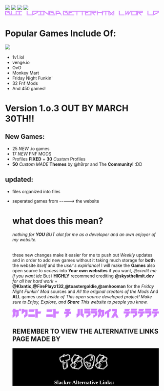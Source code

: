 ![](https://github.com/uslackrr/uslackrr.github.io/blob/main/images/README/title-white.png)
![](https://github.com/uslackrr/uslackrr.github.io/blob/main/images/README/title.png)
![](https://github.com/uslackrr/uslackrr.github.io/blob/main/images/README/header.png)
[![](https://github.com/uslackrr/uslackrr.github.io/blob/main/images/README/selenite.png)](https://github.com/repositoryrepos/Game-Library)
![](https://github.com/repositoryrepos/repositoryrepos/blob/main/images/quote.png)
# Popular Games Include Of:
  [![](https://github.com/uslackrr/v1-o-3/blob/main/images/README/popular-games.png)](https://ublockedslackrr.github.io./games/venge/index.html)
- 1v1.lol
- venge.io
- OvO
- Monkey Mart
- Friday Night Funkin'
- 32 Fnf Mods
- And 450 games!

# Version 1.o.3 OUT BY MARCH 30TH!!
## New Games:
- 25 *NEW* .io games
- 17 *NEW* FNF MODS
- Profiles **FIXED** + **30** *Custom* Profiles
- **50** *Custom MADE* **Themes** by @h8rpr and The **Community!** :DD
## updated:
- files organized into files
- seperated games from -----> the website
  # what does this mean?
  ###### nothing for **YOU** *BUT* alot for me as a developer and an own enjoyer of my website.
  these new changes make it easier for me to push out *Weekly* updates and in order to add new games without it taking much storage for **both** the website *itself*
  and the *user's expiriance*!
  I will make the **Games** also open source to *access* into **Your own websites** if you want, *@credit me if you want idc* But i **HIGHLY** recommend crediting 
  **@skysthelimit.dev** *for all her hard work* + **@Klxntic,@FirePlayz132,@toastergoldie,@amhooman** for the *Friday Night Funkin' Mod* sources and *All the original creators of the Mods* 
  And 
  **ALL** games used *inside of 
  This open source developed project! Make sure to Enjoy, *Explore*, *and **Share** This website to people you know.**
  
  ![](https://github.com/repositoryrepos/repositoryrepos/blob/main/images/wow.png)

  ## REMEMBER TO VIEW THE ALTERNATIVE LINKS PAGE MADE BY
  [![](https://github.com/uslackrr/uslackrr/blob/main/TSOS%20-%20The%20Site%20Of%20Sites.png)](https://thesiteofsites.github.io./)

